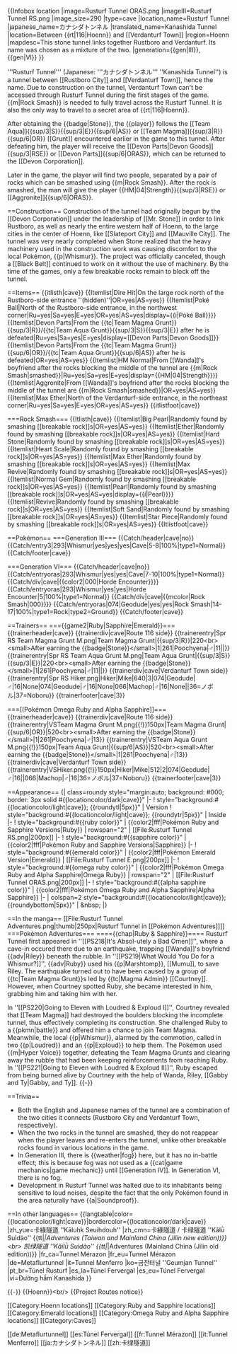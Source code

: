 {{Infobox location
|image=Rusturf Tunnel ORAS.png
|imageIII=Rusturf Tunnel RS.png
|image_size=290
|type=cave
|location_name=Rusturf Tunnel
|japanese_name=カナシダトンネル
|translated_name=Kanashida Tunnel
|location=Between {{rt|116|Hoenn}} and [[Verdanturf Town]]
|region=Hoenn
|mapdesc=This stone tunnel links together Rustboro and Verdanturf. Its name was chosen as a mixture of the two.
|generation={{gen|III}}, {{gen|VI}}
}}

'''Rusturf Tunnel''' (Japanese: '''カナシダトンネル''' ''Kanashida Tunnel'') is a tunnel between [[Rustboro City]] and [[Verdanturf Town]], hence the name. Due to construction on the tunnel, Verdanturf Town can't be accessed through Rusturf Tunnel during the first stages of the game. {{m|Rock Smash}} is needed to fully travel across the Rusturf Tunnel. It is also the only way to travel to a secret area of {{rt|116|Hoenn}}.

After obtaining the {{badge|Stone}}, the {{player}} follows the [[Team Aqua]]{{sup/3|S}}{{sup/3|E}}{{sup/6|AS}} or [[Team Magma]]{{sup/3|R}}{{sup/6|OR}} [[Grunt]] encountered earlier in the game to this tunnel. After defeating him, the player will receive the [[Devon Parts|Devon Goods]]{{sup/3|RSE}} or [[Devon Parts]]{{sup/6|ORAS}}, which can be returned to the [[Devon Corporation]].

Later in the game, the player will find two people, separated by a pair of rocks which can be smashed using {{m|Rock Smash}}. After the rock is smashed, the man will give the player {{HM|04|Strength}}{{sup/3|RSE}} or [[Aggronite]]{{sup/6|ORAS}}.

==Construction==
Construction of the tunnel had originally begun by the [[Devon Corporation]] under the leadership of [[Mr. Stone]] in order to link Rustboro, as well as nearly the entire western half of Hoenn, to the large cities in the center of Hoenn, like [[Slateport City]] and [[Mauville City]]. The tunnel was very nearly completed when Stone realized that the heavy machinery used in the construction work was causing discomfort to the local Pokémon, {{p|Whismur}}. The project was officially canceled, though a [[Black Belt]] continued to work on it without the use of machinery. By the time of the games, only a few breakable rocks remain to block off the tunnel.

==Items==
{{itlisth|cave}}
{{Itemlist|Dire Hit|On the large rock north of the Rustboro-side entrance ''(hidden)''|OR=yes|AS=yes}}
{{Itemlist|Poké Ball|North of the Rustboro-side entrance, in the northwest corner|Ru=yes|Sa=yes|E=yes|OR=yes|AS=yes|display={{i|Poké Ball}}}}
{{Itemlist|Devon Parts|From the {{tc|Team Magma Grunt}}{{sup/3|R}}/{{tc|Team Aqua Grunt}}{{sup/3|S}}{{sup/3|E}} after he is defeated|Ru=yes|Sa=yes|E=yes|display=[[Devon Parts|Devon Goods]]}}
{{Itemlist|Devon Parts|From the {{tc|Team Magma Grunt}}{{sup/6|OR}}/{{tc|Team Aqua Grunt}}{{sup/6|AS}} after he is defeated|OR=yes|AS=yes}}
{{Itemlist|HM Normal|From [[Wanda]]'s boyfriend after the rocks blocking the middle of the tunnel are {{m|Rock Smash|smashed}}|Ru=yes|Sa=yes|E=yes|display={{HM|04|Strength}}}}
{{Itemlist|Aggronite|From [[Wanda]]'s boyfriend after the rocks blocking the middle of the tunnel are {{m|Rock Smash|smashed}}|OR=yes|AS=yes}}
{{Itemlist|Max Ether|North of the Verdanturf-side entrance, in the northeast corner|Ru=yes|Sa=yes|E=yes|OR=yes|AS=yes}}
{{itlistfoot|cave}}

===Rock Smash===
{{Itlisth|cave}}
{{Itemlist|Big Pearl|Randomly found by smashing [[breakable rock]]s|OR=yes|AS=yes}}
{{Itemlist|Ether|Randomly found by smashing [[breakable rock]]s|OR=yes|AS=yes}}
{{Itemlist|Hard Stone|Randomly found by smashing [[breakable rock]]s|OR=yes|AS=yes}}
{{Itemlist|Heart Scale|Randomly found by smashing [[breakable rock]]s|OR=yes|AS=yes}}
{{Itemlist|Max Ether|Randomly found by smashing [[breakable rock]]s|OR=yes|AS=yes}}
{{Itemlist|Max Revive|Randomly found by smashing [[breakable rock]]s|OR=yes|AS=yes}}
{{Itemlist|Normal Gem|Randomly found by smashing [[breakable rock]]s|OR=yes|AS=yes}}
{{Itemlist|Pearl|Randomly found by smashing [[breakable rock]]s|OR=yes|AS=yes|display={{i|Pearl}}}}
{{Itemlist|Revive|Randomly found by smashing [[breakable rock]]s|OR=yes|AS=yes}}
{{Itemlist|Soft Sand|Randomly found by smashing [[breakable rock]]s|OR=yes|AS=yes}}
{{Itemlist|Star Piece|Randomly found by smashing [[breakable rock]]s|OR=yes|AS=yes}}
{{Itlistfoot|cave}}

==Pokémon==
===Generation III===
{{Catch/header|cave|no}}
{{Catch/entry3|293|Whismur|yes|yes|yes|Cave|5-8|100%|type1=Normal}}
{{Catch/footer|cave}}

===Generation VI===
{{Catch/header|cave|no}}
{{Catch/entryoras|293|Whismur|yes|yes|Cave|7-10|100%|type1=Normal}}
{{Catch/div|cave|{{color2|000|Horde Encounter}}}}
{{Catch/entryoras|293|Whismur|yes|yes|Horde Encounter|5|100%|type1=Normal}}
{{Catch/div|cave|{{mcolor|Rock Smash|000}}}}
{{Catch/entryoras|074|Geodude|yes|yes|Rock Smash|14-17|100%|type1=Rock|type2=Ground}}
{{Catch/footer|cave}}

==Trainers==
==={{game2|Ruby|Sapphire|Emerald}}===
{{trainerheader|cave}}
{{trainerdiv|cave|Route 116 side}}
{{trainerentry|Spr RS Team Magma Grunt M.png|Team Magma Grunt|{{sup/3|R}}|220&lt;br>&lt;small>After earning the {{badge|Stone}}&lt;/small>|1|261|Poochyena|♂|11||}}
{{trainerentry|Spr RS Team Aqua Grunt M.png|Team Aqua Grunt|{{sup/3|S}}{{sup/3|E}}|220&lt;br>&lt;small>After earning the {{badge|Stone}}&lt;/small>|1|261|Poochyena|♂|11||}}
{{trainerdiv|cave|Verdanturf Town side}}
{{trainerentry|Spr RS Hiker.png|Hiker|Mike|640|3|074|Geodude|♂|16|None|074|Geodude|♂|16|None|066|Machop|♂|16|None||36=ノボル|37=Noboru}}
{{trainerfooter|cave|3}}

===[[Pokémon Omega Ruby and Alpha Sapphire]]===
{{trainerheader|cave}}
{{trainerdiv|cave|Route 116 side}}
{{trainerentry|VSTeam Magma Grunt M.png{{!}}150px|Team Magma Grunt|{{sup/6|OR}}|520&lt;br>&lt;small>After earning the {{badge|Stone}}&lt;/small>|1|261|Poochyena|♂|13}}
{{trainerentry|VSTeam Aqua Grunt M.png{{!}}150px|Team Aqua Grunt|{{sup/6|AS}}|520&lt;br>&lt;small>After earning the {{badge|Stone}}&lt;/small>|1|261|Poochyena|♂|13}}
{{trainerdiv|cave|Verdanturf Town side}}
{{trainerentry|VSHiker.png{{!}}150px|Hiker|Mike|512|2|074|Geodude|♂|16||066|Machop|♂|16|36=ノボル|37=Noboru}}
{{trainerfooter|cave|3}}

==Appearance==
{| class=roundy style="margin:auto; background: #000; border: 3px solid #{{locationcolor/dark|cave}}"
|-
! style="background:#{{locationcolor/light|cave}}; {{roundytl|5px}}" | Version
! style="background:#{{locationcolor/light|cave}}; {{roundytr|5px}}" | Inside
|-
! style="background:#{{ruby color}}" | {{color2|fff|Pokémon Ruby and Sapphire Versions|Ruby}}
| rowspan="2" | [[File:Rusturf Tunnel RS.png|200px]]
|-
! style="background:#{{sapphire color}}" | {{color2|fff|Pokémon Ruby and Sapphire Versions|Sapphire}}
|-
! style="background:#{{emerald color}}" | {{color2|fff|Pokémon Emerald Version|Emerald}}
| [[File:Rusturf Tunnel E.png|200px]]
|-
! style="background:#{{omega ruby color}}" | {{color2|fff|Pokémon Omega Ruby and Alpha Sapphire|Omega Ruby}}
| rowspan="2" | [[File:Rusturf Tunnel ORAS.png|200px]]
|-
! style="background:#{{alpha sapphire color}}" | {{color2|fff|Pokémon Omega Ruby and Alpha Sapphire|Alpha Sapphire}}
|-
| colspan=2 style="background:#{{locationcolor/light|cave}}; {{roundybottom|5px}}" | &amp;nbsp;
|}

==In the manga==
[[File:Rusturf Tunnel Adventures.png|thumb|250px|Rusturf Tunnel in [[Pokémon Adventures]]]]
===Pokémon Adventures===
===={{chap|Ruby &amp; Sapphire}}====
Rusturf Tunnel first appeared in ''[[PS218|It's Absol-utely a Bad Omen]]'', where a cave-in occured there due to an earthquake, trapping [[Wanda]]'s boyfriend {{adv|Riley}} beneath the rubble. In ''[[PS219|What Would You Do for a Whismur?]]'', {{adv|Ruby}} used his {{p|Marshtomp}}, [[Mumu]], to save Riley. The earthquake turned out to have been caused by a group of {{tc|Team Magma Grunt}}s led by {{tc|Magma Admin}} [[Courtney]]. However, when Courtney spotted Ruby, she became interested in him, grabbing him and taking him with her.

In ''[[PS220|Going to Eleven with Loudred &amp; Exploud I]]'', Courtney revealed that [[Team Magma]] had destroyed the boulders blocking the incomplete tunnel, thus effectively completing its construction. She challenged Ruby to a {{pkmn|battle}} and offered him a chance to join Team Magma. Meanwhile, the local {{p|Whismur}}, alarmed by the commotion, called in two {{p|Loudred}} and an {{p|Exploud}} to help them. The Pokémon used {{m|Hyper Voice}} together, defeating the Team Magma Grunts and clearing away the rubble that had been keeping reinforcements from reaching Ruby. In ''[[PS221|Going to Eleven with Loudred &amp; Exploud II]]'', Ruby escaped from being burned alive by Courtney with the help of Wanda, Riley, [[Gabby and Ty|Gabby, and Ty]].
{{-}}

==Trivia==
* Both the English and Japanese names of the tunnel are a combination of the two cities it connects (Rustboro City and Verdanturf Town, respectively).
* When the two rocks in the tunnel are smashed, they do not reappear when the player leaves and re-enters the tunnel, unlike other breakable rocks found in various locations in the game.
* In Generation III, there is {{weather|fog}} here, but it has no in-battle effect; this is because fog was not used as a {{cat|game mechanics|game mechanic}} until [[Generation IV]]. In Generation VI, there is no fog.
* Development in Rusturf Tunnel was halted due to its inhabitants being sensitive to loud noises, despite the fact that the only Pokémon found in the area naturally have {{a|Soundproof}}.

==In other languages==
{{langtable|color={{locationcolor/light|cave}}|bordercolor={{locationcolor/dark|cave}}
|zh_yue=卡綠隧道 ''Kāluhk Seuihdouh''
|zh_cmn=卡綠隧道 / 卡绿隧道 ''Kǎlǜ Suìdào'' {{tt|*|Adventures (Taiwan and Mainland China (Jilin new edition))}}&lt;br> 凯绿隧道 ''Kǎilǜ Suìdào'' {{tt|*|Adventures (Mainland China (Jilin old edition))}}
|fr_ca=Tunnel Mérazon
|fr_eu=Tunnel Mérazon
|de=Metaflurtunnel
|it=Tunnel Menferro
|ko=금잔터널 ''Geumjan Tunnel''
|pt_br=Túnel Rusturf
|es_la=Túnel Fervergal
|es_eu=Túnel Fervergal
|vi=Đường hầm Kanashida
}}

{{-}}
{{Hoenn}}&lt;br/>
{{Project Routes notice}}

[[Category:Hoenn locations]]
[[Category:Ruby and Sapphire locations]]
[[Category:Emerald locations]]
[[Category:Omega Ruby and Alpha Sapphire locations]]
[[Category:Caves]]

[[de:Metaflurtunnel]]
[[es:Túnel Fervergal]]
[[fr:Tunnel Mérazon]]
[[it:Tunnel Menferro]]
[[ja:カナシダトンネル]]
[[zh:卡绿隧道]]
